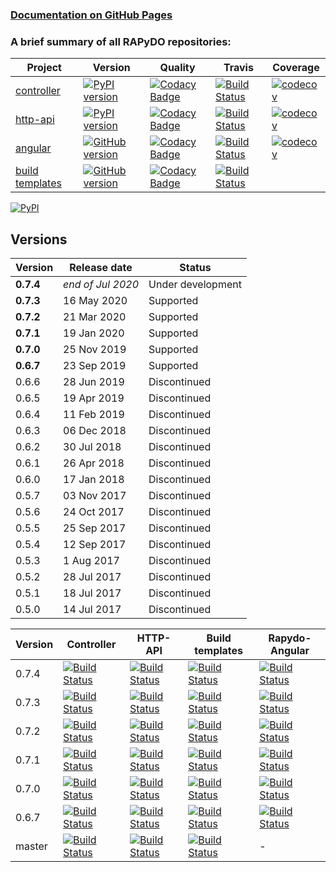 ### [Documentation on GitHub Pages](https://rapydo.github.io/docs)

### A brief summary of all RAPyDO repositories:

| Project | Version | Quality | Travis | Coverage |
| --- | --- | --- | --- | --- |
| [controller](https://github.com/rapydo/do) | [![PyPI version](https://badge.fury.io/py/rapydo-controller.svg)](https://badge.fury.io/py/rapydo-controller) | [![Codacy Badge](https://api.codacy.com/project/badge/Grade/9e552a06046d479db90623d7af44044b)](https://app.codacy.com/app/rapydo/do?utm_source=github.com&utm_medium=referral&utm_content=rapydo/do&utm_campaign=Badge_Grade_Dashboard) | [![Build Status](https://travis-ci.org/rapydo/do.svg?branch=master)](https://travis-ci.org/rapydo/do) | [![codecov](https://codecov.io/gh/rapydo/do/branch/0.7.4/graph/badge.svg)](https://codecov.io/gh/rapydo/do) |
| [http-api](https://github.com/rapydo/http-api) | [![PyPI version](https://badge.fury.io/py/rapydo-http.svg)](https://badge.fury.io/py/rapydo-http) | [![Codacy Badge](https://api.codacy.com/project/badge/Grade/00cb49bbc1054098bba712231ebcefee)](https://app.codacy.com/app/rapydo/http-api?utm_source=github.com&utm_medium=referral&utm_content=rapydo/http-api&utm_campaign=Badge_Grade_Dashboard) | [![Build Status](https://travis-ci.org/rapydo/http-api.svg?branch=master)](https://travis-ci.org/rapydo/http-api) | [![codecov](https://codecov.io/gh/rapydo/http-api/branch/0.7.4/graph/badge.svg)](https://codecov.io/gh/rapydo/http-api) |
| [angular](https://github.com/rapydo/rapydo-angular) | [![GitHub version](https://img.shields.io/github/tag/rapydo/rapydo-angular.svg)](https://github.com/rapydo/rapydo-angular/releases) | [![Codacy Badge](https://api.codacy.com/project/badge/Grade/62dbfaf2b3cb42eeae6e37bc4ed559d0)](https://www.codacy.com/manual/rapydo/rapydo-angular?utm_source=github.com&amp;utm_medium=referral&amp;utm_content=rapydo/rapydo-angular&amp;utm_campaign=Badge_Grade) | [![Build Status](https://travis-ci.org/rapydo/rapydo-angular.svg)](https://travis-ci.org/rapydo/rapydo-angular) | [![codecov](https://codecov.io/gh/rapydo/rapydo-angular/branch/0.7.4/graph/badge.svg)](https://codecov.io/gh/rapydo/rapydo-angular) |
| [build templates](https://github.com/rapydo/build-templates) | [![GitHub version](https://img.shields.io/github/tag/rapydo/build-templates.svg)](https://github.com/rapydo/build-templates/releases) | [![Codacy Badge](https://api.codacy.com/project/badge/Grade/fd7b137c51da4bec85657ab2f60a7485)](https://app.codacy.com/app/rapydo/build-templates?utm_source=github.com&utm_medium=referral&utm_content=rapydo/build-templates&utm_campaign=Badge_Grade_Dashboard) | [![Build Status](https://travis-ci.org/rapydo/build-templates.svg?branch=master)](https://travis-ci.org/rapydo/build-templates) |  |

[![PyPI](https://img.shields.io/pypi/l/rapydo-controller.svg)](https://github.com/rapydo/core/blob/master/LICENSE)


## Versions

| Version | Release date | Status |
| --- | --- | --- |
| **0.7.4** | *end of Jul 2020* | Under development |
| **0.7.3** | 16 May 2020 | Supported |
| **0.7.2** | 21 Mar 2020 | Supported |
| **0.7.1** | 19 Jan 2020 | Supported |
| **0.7.0** | 25 Nov 2019 | Supported |
| **0.6.7** | 23 Sep 2019 | Supported |
| 0.6.6 | 28 Jun 2019 | Discontinued |
| 0.6.5 | 19 Apr 2019 | Discontinued |
| 0.6.4 | 11 Feb 2019 | Discontinued |
| 0.6.3 | 06 Dec 2018 | Discontinued |
| 0.6.2 | 30 Jul 2018 | Discontinued |
| 0.6.1 | 26 Apr 2018 | Discontinued |
| 0.6.0 | 17 Jan 2018 | Discontinued |
| 0.5.7 | 03 Nov 2017 | Discontinued |
| 0.5.6 | 24 Oct 2017 | Discontinued |
| 0.5.5 | 25 Sep 2017 | Discontinued |
| 0.5.4 | 12 Sep 2017 | Discontinued |
| 0.5.3 | 1 Aug 2017 | Discontinued |
| 0.5.2 | 28 Jul 2017 | Discontinued |
| 0.5.1 | 18 Jul 2017 | Discontinued |
| 0.5.0 | 14 Jul 2017 | Discontinued |

| Version | Controller | HTTP-API | Build templates | Rapydo-Angular |
| --- | --- | --- | --- | --- |
| 0.7.4 | [![Build Status](https://travis-ci.org/rapydo/do.svg?branch=0.7.4)](https://travis-ci.org/rapydo/do/branches) | [![Build Status](https://travis-ci.org/rapydo/http-api.svg?branch=0.7.4)](https://travis-ci.org/rapydo/http-api/branches) | [![Build Status](https://travis-ci.org/rapydo/build-templates.svg?branch=0.7.4)](https://travis-ci.org/rapydo/build-templates/branches) | [![Build Status](https://travis-ci.org/rapydo/rapydo-angular.svg?branch=0.7.4)](https://travis-ci.org/rapydo/rapydo-angular/branches) |
| 0.7.3 | [![Build Status](https://travis-ci.org/rapydo/do.svg?branch=0.7.3)](https://travis-ci.org/rapydo/do/branches) | [![Build Status](https://travis-ci.org/rapydo/http-api.svg?branch=0.7.3)](https://travis-ci.org/rapydo/http-api/branches) | [![Build Status](https://travis-ci.org/rapydo/build-templates.svg?branch=0.7.3)](https://travis-ci.org/rapydo/build-templates/branches) | [![Build Status](https://travis-ci.org/rapydo/rapydo-angular.svg?branch=0.7.3)](https://travis-ci.org/rapydo/rapydo-angular/branches) |
| 0.7.2 | [![Build Status](https://travis-ci.org/rapydo/do.svg?branch=0.7.2)](https://travis-ci.org/rapydo/do/branches) | [![Build Status](https://travis-ci.org/rapydo/http-api.svg?branch=0.7.2)](https://travis-ci.org/rapydo/http-api/branches) | [![Build Status](https://travis-ci.org/rapydo/build-templates.svg?branch=0.7.2)](https://travis-ci.org/rapydo/build-templates/branches) | [![Build Status](https://travis-ci.org/rapydo/rapydo-angular.svg?branch=0.7.2)](https://travis-ci.org/rapydo/rapydo-angular/branches) |
| 0.7.1 | [![Build Status](https://travis-ci.org/rapydo/do.svg?branch=0.7.1)](https://travis-ci.org/rapydo/do/branches) | [![Build Status](https://travis-ci.org/rapydo/http-api.svg?branch=0.7.1)](https://travis-ci.org/rapydo/http-api/branches) | [![Build Status](https://travis-ci.org/rapydo/build-templates.svg?branch=0.7.1)](https://travis-ci.org/rapydo/build-templates/branches) | [![Build Status](https://travis-ci.org/rapydo/rapydo-angular.svg?branch=0.7.1)](https://travis-ci.org/rapydo/rapydo-angular/branches) |
| 0.7.0 | [![Build Status](https://travis-ci.org/rapydo/do.svg?branch=0.7.0)](https://travis-ci.org/rapydo/do/branches) | [![Build Status](https://travis-ci.org/rapydo/http-api.svg?branch=0.7.0)](https://travis-ci.org/rapydo/http-api/branches) | [![Build Status](https://travis-ci.org/rapydo/build-templates.svg?branch=0.7.0)](https://travis-ci.org/rapydo/build-templates/branches) | [![Build Status](https://travis-ci.org/rapydo/rapydo-angular.svg?branch=0.7.0)](https://travis-ci.org/rapydo/rapydo-angular/branches) |
| 0.6.7 | [![Build Status](https://travis-ci.org/rapydo/do.svg?branch=0.6.7)](https://travis-ci.org/rapydo/do/branches) | [![Build Status](https://travis-ci.org/rapydo/http-api.svg?branch=0.6.7)](https://travis-ci.org/rapydo/http-api/branches) | [![Build Status](https://travis-ci.org/rapydo/build-templates.svg?branch=0.6.7)](https://travis-ci.org/rapydo/build-templates/branches) | [![Build Status](https://travis-ci.org/rapydo/rapydo-angular.svg?branch=0.6.7)](https://travis-ci.org/rapydo/rapydo-angular/branches) |
| master | [![Build Status](https://travis-ci.org/rapydo/do.svg?branch=master)](https://travis-ci.org/rapydo/do/branches) | [![Build Status](https://travis-ci.org/rapydo/http-api.svg?branch=master)](https://travis-ci.org/rapydo/http-api?branchmaster) | [![Build Status](https://travis-ci.org/rapydo/build-templates.svg?branch=master)](https://travis-ci.org/rapydo/build-templates/branches) | - |

